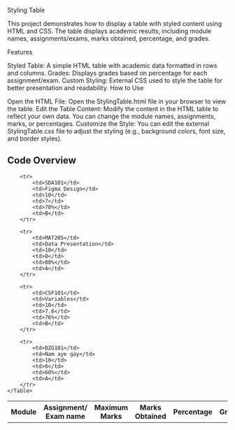 Styling Table

This project demonstrates how to display a table with styled content using HTML and CSS. The table displays academic results, including module names, assignments/exams, marks obtained, percentage, and grades.

Features

Styled Table: A simple HTML table with academic data formatted in rows and columns.
Grades: Displays grades based on percentage for each assignment/exam.
Custom Styling: External CSS used to style the table for better presentation and readability.
How to Use

Open the HTML File:
Open the StylingTable.html file in your browser to view the table.
Edit the Table Content:
Modify the content in the HTML table to reflect your own data. You can change the module names, assignments, marks, or percentages.
Customize the Style:
You can edit the external StylingTable.css file to adjust the styling (e.g., background colors, font size, and border styles).




## Code Overview

<!DOCTYPE html>
<html lang="en">
<head>
    <meta charset="UTF-8">
    <meta name="viewport" content="width=device-width, initial-scale=1.0">
    <title>Styling Table</title>
    <link rel="stylesheet" href="StylingTable.css">
</head>
<body>
    <Table>
        <tr>
            <th>Module</th> 
            <th>Assignment/ Exam name</th>
            <th>Maximum Marks</th>
            <th>Marks Obtained</th>
            <th>Percentage</th>
            <th>Grade</th>
        </tr>

      
        <tr>
            <td>SDA101</td>
            <td>Figma Design</td>
            <td>10</td>
            <td>7</td>
            <td>70%</td>
            <td>B</td>
        </tr>

        <tr>
            <td>MAT205</td>
            <td>Data Presentation</td>
            <td>10</td>
            <td>8</td>
            <td>80%</td>
            <td>A</td>
        </tr>

        <tr>
            <td>CSF101</td>
            <td>Variables</td>
            <td>10</td>
            <td>7.6</td>
            <td>76%</td>
            <td>B</td>
        </tr>

        <tr>
            <td>DZG101</td>
            <td>Nam aye gay</td>
            <td>10</td>
            <td>6</td>
            <td>60%</td>
            <td>A</td>
        </tr>    
    </Table>
</body>
</html>